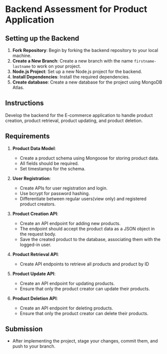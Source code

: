 # Backend Assessment for Product Application

## Setting up the Backend

1. **Fork Repository**: Begin by forking the backend repository to your local machine.
2. **Create a New Branch**: Create a new branch with the name `firstname-lastname` to work on your project.
3. **Node.js Project**: Set up a new Node.js project for the backend.
4. **Install Dependencies**: Install the required dependencies.
5. **Create database**: Create a new database for the project using MongoDB Atlas.

## Instructions

Develop the backend for the E-commerce application to handle product creation, product retrieval, product updating, and product deletion.

## Requirements

1. **Product Data Model**:

   - Create a product schema using Mongoose for storing product data.
   - All fields should be required.
   - Set timestamps for the schema.

1. **User Registration**:

   - Create APIs for user registration and login.
   - Use bcrypt for password hashing.
   - Differentiate between regular users(view only) and registered product creators.

2. **Product Creation API**:

   - Create an API endpoint for adding new products.
   - The endpoint should accept the product data as a JSON object in the request body.
   - Save the created product to the database, associating them with the logged-in user.

3. **Product Retrieval API**:

   - Create API endpoints to retrieve all products and product by ID

4. **Product Update API**:

   - Create an API endpoint for updating products.
   - Ensure that only the product creator can update their products.

5. **Product Deletion API**:

   - Create an API endpoint for deleting products.
   - Ensure that only the product creator can delete their products.

## Submission

- After implementing the project, stage your changes, commit them, and push to your branch.
